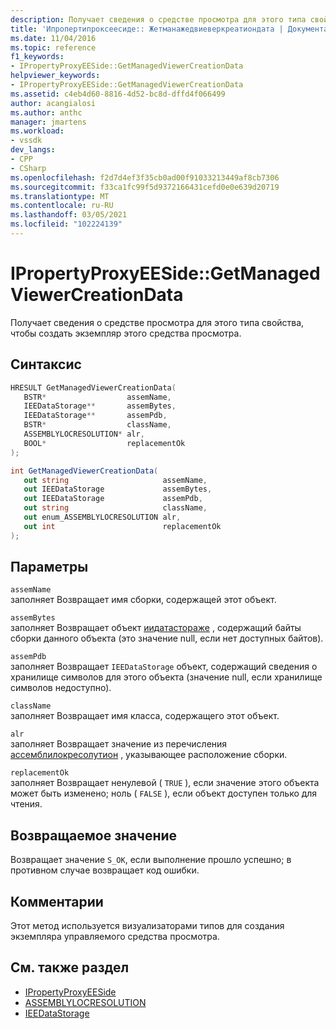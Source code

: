 ```yaml
---
description: Получает сведения о средстве просмотра для этого типа свойства, чтобы создать экземпляр этого средства просмотра.
title: 'Ипропертипроксеесиде:: Жетманажедвиеверкреатиондата | Документация Майкрософт'
ms.date: 11/04/2016
ms.topic: reference
f1_keywords:
- IPropertyProxyEESide::GetManagedViewerCreationData
helpviewer_keywords:
- IPropertyProxyEESide::GetManagedViewerCreationData
ms.assetid: c4eb4d60-8816-4d52-bc8d-dffd4f066499
author: acangialosi
ms.author: anthc
manager: jmartens
ms.workload:
- vssdk
dev_langs:
- CPP
- CSharp
ms.openlocfilehash: f2d7d4ef3f35cb0ad00f91033213449af8cb7306
ms.sourcegitcommit: f33ca1fc99f5d9372166431cefd0e0e639d20719
ms.translationtype: MT
ms.contentlocale: ru-RU
ms.lasthandoff: 03/05/2021
ms.locfileid: "102224139"
---
```

# <a name="ipropertyproxyeesidegetmanagedviewercreationdata"></a>IPropertyProxyEESide::GetManagedViewerCreationData
Получает сведения о средстве просмотра для этого типа свойства, чтобы создать экземпляр этого средства просмотра.

## <a name="syntax"></a>Синтаксис

```cpp
HRESULT GetManagedViewerCreationData(
   BSTR*                  assemName,
   IEEDataStorage**       assemBytes,
   IEEDataStorage**       assemPdb,
   BSTR*                  className,
   ASSEMBLYLOCRESOLUTION* alr,
   BOOL*                  replacementOk
);
```

```csharp
int GetManagedViewerCreationData(
   out string                     assemName,
   out IEEDataStorage             assemBytes,
   out IEEDataStorage             assemPdb,
   out string                     className,
   out enum_ASSEMBLYLOCRESOLUTION alr,
   out int                        replacementOk
);
```

## <a name="parameters"></a>Параметры
`assemName`\
заполняет Возвращает имя сборки, содержащей этот объект.

`assemBytes`\
заполняет Возвращает объект [иидатастораже](../../../extensibility/debugger/reference/ieedatastorage.md) , содержащий байты сборки данного объекта (это значение null, если нет доступных байтов).

`assemPdb`\
заполняет Возвращает `IEEDataStorage` объект, содержащий сведения о хранилище символов для этого объекта (значение null, если хранилище символов недоступно).

`className`\
заполняет Возвращает имя класса, содержащего этот объект.

`alr`\
заполняет Возвращает значение из перечисления [ассемблилокресолутион](../../../extensibility/debugger/reference/assemblylocresolution.md) , указывающее расположение сборки.

`replacementOk`\
заполняет Возвращает ненулевой ( `TRUE` ), если значение этого объекта может быть изменено; ноль ( `FALSE` ), если объект доступен только для чтения.

## <a name="return-value"></a>Возвращаемое значение
 Возвращает значение `S_OK`, если выполнение прошло успешно; в противном случае возвращает код ошибки.

## <a name="remarks"></a>Комментарии
 Этот метод используется визуализаторами типов для создания экземпляра управляемого средства просмотра.

## <a name="see-also"></a>См. также раздел
- [IPropertyProxyEESide](../../../extensibility/debugger/reference/ipropertyproxyeeside.md)
- [ASSEMBLYLOCRESOLUTION](../../../extensibility/debugger/reference/assemblylocresolution.md)
- [IEEDataStorage](../../../extensibility/debugger/reference/ieedatastorage.md)
